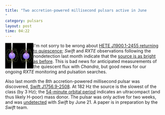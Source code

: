 ```yaml
---
title: "Two accretion-powered millisecond pulsars active in June
"
category: pulsars
layout: post
time: 04:22
---
```

<!-- header generated from blosxom format post; make_header.pl 23.1.2022 -->
<p>
<!-- created by convert.pl on Mon Jan 30 23:16:47 EST 2012 -->
<!-- converted from ../2007/07/two-accretion-powered-millisecond.html -->
<!-- Post timestamp Thursday, July 05, 2007 12:22 PM -->
<!-- touch -t 200707051222 -->
<!-- Labels: 2007, pulsars -->
      <img src="/images/2pulsar.jpg" width="91" height="83" align="left">I'm not sorry to be wrong about <a href="2007/06/hete-j19001-2455-is-returning-to.html">HETE&nbsp;J1900.1-2455 returning to quiescence</a>; <em>Swift</em> and <em>RXTE</em> observations following the nondetection last month indicate that the <a href="http://www.astronomerstelegram.org/?read=1106">source is as bright as before</a>. This is bad news for anticipated measurements of the quiescent flux with <em>Chandra</em>, but good news for our ongoing <em>RXTE</em> monitoring and pulsation searches. <p>
Also last month the 8th accretion-powered millisecond pulsar was discovered, <a href="http://www.astronomerstelegram.org/?read=1108">Swift&nbsp;J1756.9-2508</a>. At 182&nbsp;Hz the source is the slowest of the class (by 3&nbsp;Hz); the <a href="http://www.astronomerstelegram.org/?read=1114">54-minute orbital period</a> indicates an ultracompact (and thus likely H-poor) mass donor. The pulsar was only active for two weeks, and was <a href="http://www.astronomerstelegram.org/?read=1117">undetected</a> with <em>Swift</em> by June 21. A paper is in preparation by the <em>Swift</em> team.
